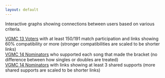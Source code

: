 ```yaml
---
layout: default
---
```


Interactive graphs showing connections between users based on various criteria.

[VGMC 13 Voters](./graphs/vgmc13/bracket.html) with at least 150/191 match participation and links showing 60% compatibility or more (stronger compatibilities are scaled to be shorter links)  
[VGMC 14 Nominators](./graphs/vgmc14/noms.html) who supported each song that made the bracket (no difference between how singles or doubles are treated)  
[VGMC 14 Nominators](./graphs/vgmc14/noms_contracted.html) with links showing at least 3 shared supports (more shared supports are scaled to be shorter links)